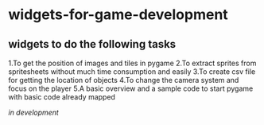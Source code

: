 # widgets-for-game-development
<h2>widgets  to do the following tasks</h2>
1.To get the position of images and tiles in pygame
2.To extract sprites from spritesheets without much time consumption and easily
3.To create csv file for getting the location of objects
4.To change the camera system and focus on the player
5.A basic overview and a sample code to start pygame with basic code already mapped


<i>in development</i>
